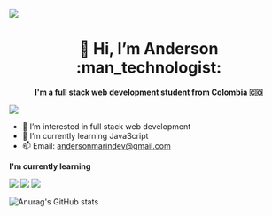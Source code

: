 ![](https://komarev.com/ghpvc/?username=anmarinur&color=blue)
<h1 align= "center";>👋 Hi, I’m Anderson :man_technologist:</h1>

<b><p align= "center">I'm a full stack web development student from Colombia :colombia:</p></b>

<a href="https://twitter.com/anmarinur_dev" target=_blank><img src="https://img.shields.io/badge/Twitter-1DA1F2?style=for-the-badge&logo=twitter&logoColor=white"></a>

- 👀 I’m interested in full stack web development
- 🌱 I’m currently learning JavaScript
- 📫 Email: andersonmarindev@gmail.com

<b><p size=18>I'm currently learning</p></b>

<img src="https://img.shields.io/badge/HTML5-E34F26?style=for-the-badge&logo=html5&logoColor=white"> <img src="https://img.shields.io/badge/CSS3-1572B6?style=for-the-badge&logo=css3&logoColor=white"> <img src="https://img.shields.io/badge/JavaScript-F7DF1E?style=for-the-badge&logo=javascript&logoColor=black">

![Anurag's GitHub stats](https://github-readme-stats.vercel.app/api?username=anmarinur&show_icons=true)
      
    

<!-- página para los favicons https://dev.to/envoy_/150-badges-for-github-pnk -->

